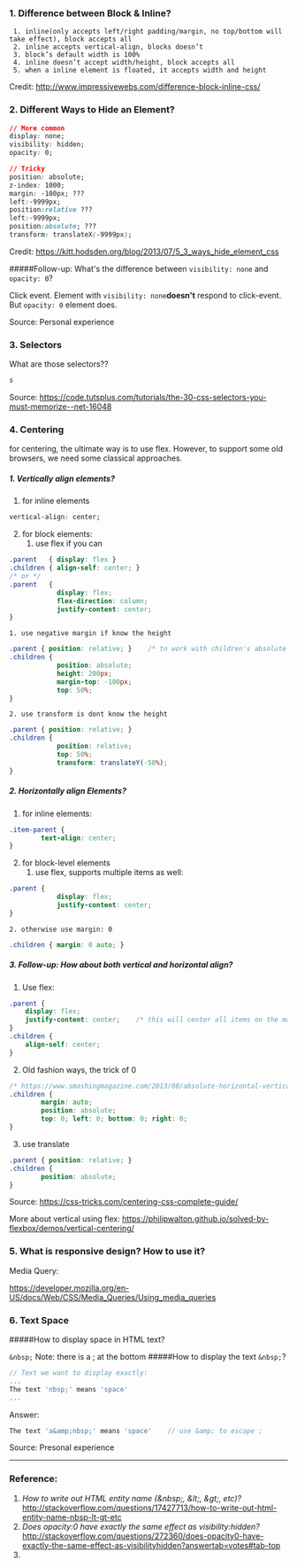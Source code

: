 ### 1. Difference between Block & Inline?
```
 1. inline(only accepts left/right padding/margin, no top/bottom will take effect), block accepts all
 2. inline accepts vertical-align, blocks doesn’t
 3. block’s default width is 100%
 4. inline doesn’t accept width/height, block accepts all
 5. when a inline element is floated, it accepts width and height
```
Credit:
http://www.impressivewebs.com/difference-block-inline-css/

### 2. Different Ways to Hide an Element?

```css
// More common
display: none;
visibility: hidden;
opacity: 0;

// Tricky
position: absolute;
z-index: 1000;
margin: -100px; ???
left:-9999px;
position:relative ???
left:-9999px;
position:absolute; ???
transform: translateX(-9999px);
```
Credit: https://kitt.hodsden.org/blog/2013/07/5_3_ways_hide_element_css

#####Follow-up: What's the difference between `visibility: none` and `opacity: 0`?

Click event. Element with `visibility: none`**doesn't** respond to click-event. But `opacity: 0` element does.

Source: Personal experience

### 3. Selectors
What are those selectors??
```css
s
```
Source: https://code.tutsplus.com/tutorials/the-30-css-selectors-you-must-memorize--net-16048

### 4. Centering
for centering, the ultimate way is to use flex. However, to support some old browsers, we need some classical approaches.

##### 1. Vertically align elements?
1. for inline elements
```css
vertical-align: center;
```
2. for block elements:
    1. use flex if you can
```css
.parent   { display: flex }
.children { align-self: center; }
/* or */
.parent   {
            display: flex;
            flex-direction: column;
            justify-content: center;
}
```
    1. use negative margin if know the height
```css
.parent { position: relative; }    /* to work with children's absolute position */
.children {
            position: absolute;
            height: 200px;
            margin-top: -100px;
            top: 50%;
}
```
    2. use transform is dont know the height
```css
.parent { position: relative; }
.children {
            position: relative;
            top: 50%;
            transform: translateY(-50%);
}
```

##### 2. Horizontally align Elements?
1. for inline elements:
```css
.item-parent {
        text-align: center;
}
```
2. for block-level elements
    1. use flex, supports multiple items as well:
```css
.parent {
            display: flex;
            justify-content: center;
}
```
    2. otherwise use margin: 0
```css
.children { margin: 0 auto; }
```

##### 3. Follow-up: How about both vertical and horizontal align?

1. Use flex:
```css
.parent {
    display: flex;
    justify-content: center;    /* this will center all items on the main axis */
}
.children {
    align-self: center;
}
```
2. Old fashion ways, the trick of 0
```css
/* https://www.smashingmagazine.com/2013/08/absolute-horizontal-vertical-centering-css/ */
.children {
        margin: auto;
        position: absolute;
        top: 0; left: 0; bottom: 0; right: 0;
}
```
3. use translate
```css
.parent { position: relative; }
.children {
        position: absolute;
}
```

Source: https://css-tricks.com/centering-css-complete-guide/

More about vertical using flex: https://philipwalton.github.io/solved-by-flexbox/demos/vertical-centering/

### 5. What is responsive design? How to use it?
Media Query:

https://developer.mozilla.org/en-US/docs/Web/CSS/Media_Queries/Using_media_queries


### 6. Text Space

#####How to display space in HTML text? 

`&nbsp;`
Note: there is a ; at the bottom
#####How to display the text `&nbsp;`?

```js
// Text we want to display exactly:
...
The text 'nbsp;' means 'space'
...
```
Answer:
```js
The text 'a&amp;nbsp;' means 'space'    // use &amp; to escape ;
```
Source: Presonal experience

---
### Reference:
1. _How to write out HTML entity name (&amp;nbsp;, &amp;lt;, &amp;gt;, etc)?_ http://stackoverflow.com/questions/17427713/how-to-write-out-html-entity-name-nbsp-lt-gt-etc
2. _Does opacity:0 have exactly the same effect as visibility:hidden?_ http://stackoverflow.com/questions/272360/does-opacity0-have-exactly-the-same-effect-as-visibilityhidden?answertab=votes#tab-top
3. 